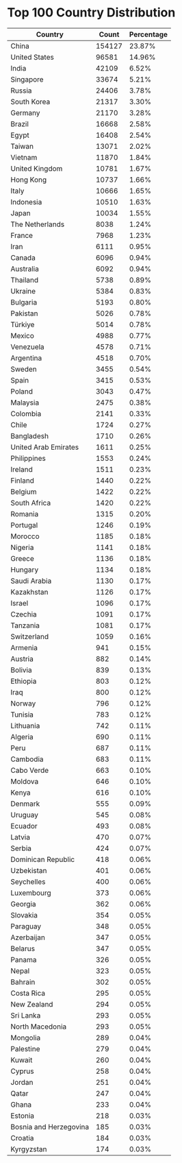 # Top 100 Country Distribution
| Country | Count | Percentage |
|----|----|----|
| China | 154127 | 23.87% |
| United States | 96581 | 14.96% |
| India | 42109 | 6.52% |
| Singapore | 33674 | 5.21% |
| Russia | 24406 | 3.78% |
| South Korea | 21317 | 3.30% |
| Germany | 21170 | 3.28% |
| Brazil | 16668 | 2.58% |
| Egypt | 16408 | 2.54% |
| Taiwan | 13071 | 2.02% |
| Vietnam | 11870 | 1.84% |
| United Kingdom | 10781 | 1.67% |
| Hong Kong | 10737 | 1.66% |
| Italy | 10666 | 1.65% |
| Indonesia | 10510 | 1.63% |
| Japan | 10034 | 1.55% |
| The Netherlands | 8038 | 1.24% |
| France | 7968 | 1.23% |
| Iran | 6111 | 0.95% |
| Canada | 6096 | 0.94% |
| Australia | 6092 | 0.94% |
| Thailand | 5738 | 0.89% |
| Ukraine | 5384 | 0.83% |
| Bulgaria | 5193 | 0.80% |
| Pakistan | 5026 | 0.78% |
| Türkiye | 5014 | 0.78% |
| Mexico | 4988 | 0.77% |
| Venezuela | 4578 | 0.71% |
| Argentina | 4518 | 0.70% |
| Sweden | 3455 | 0.54% |
| Spain | 3415 | 0.53% |
| Poland | 3043 | 0.47% |
| Malaysia | 2475 | 0.38% |
| Colombia | 2141 | 0.33% |
| Chile | 1724 | 0.27% |
| Bangladesh | 1710 | 0.26% |
| United Arab Emirates | 1611 | 0.25% |
| Philippines | 1553 | 0.24% |
| Ireland | 1511 | 0.23% |
| Finland | 1440 | 0.22% |
| Belgium | 1422 | 0.22% |
| South Africa | 1420 | 0.22% |
| Romania | 1315 | 0.20% |
| Portugal | 1246 | 0.19% |
| Morocco | 1185 | 0.18% |
| Nigeria | 1141 | 0.18% |
| Greece | 1136 | 0.18% |
| Hungary | 1134 | 0.18% |
| Saudi Arabia | 1130 | 0.17% |
| Kazakhstan | 1126 | 0.17% |
| Israel | 1096 | 0.17% |
| Czechia | 1091 | 0.17% |
| Tanzania | 1081 | 0.17% |
| Switzerland | 1059 | 0.16% |
| Armenia | 941 | 0.15% |
| Austria | 882 | 0.14% |
| Bolivia | 839 | 0.13% |
| Ethiopia | 803 | 0.12% |
| Iraq | 800 | 0.12% |
| Norway | 796 | 0.12% |
| Tunisia | 783 | 0.12% |
| Lithuania | 742 | 0.11% |
| Algeria | 690 | 0.11% |
| Peru | 687 | 0.11% |
| Cambodia | 683 | 0.11% |
| Cabo Verde | 663 | 0.10% |
| Moldova | 646 | 0.10% |
| Kenya | 616 | 0.10% |
| Denmark | 555 | 0.09% |
| Uruguay | 545 | 0.08% |
| Ecuador | 493 | 0.08% |
| Latvia | 470 | 0.07% |
| Serbia | 424 | 0.07% |
| Dominican Republic | 418 | 0.06% |
| Uzbekistan | 401 | 0.06% |
| Seychelles | 400 | 0.06% |
| Luxembourg | 373 | 0.06% |
| Georgia | 362 | 0.06% |
| Slovakia | 354 | 0.05% |
| Paraguay | 348 | 0.05% |
| Azerbaijan | 347 | 0.05% |
| Belarus | 347 | 0.05% |
| Panama | 326 | 0.05% |
| Nepal | 323 | 0.05% |
| Bahrain | 302 | 0.05% |
| Costa Rica | 295 | 0.05% |
| New Zealand | 294 | 0.05% |
| Sri Lanka | 293 | 0.05% |
| North Macedonia | 293 | 0.05% |
| Mongolia | 289 | 0.04% |
| Palestine | 279 | 0.04% |
| Kuwait | 260 | 0.04% |
| Cyprus | 258 | 0.04% |
| Jordan | 251 | 0.04% |
| Qatar | 247 | 0.04% |
| Ghana | 233 | 0.04% |
| Estonia | 218 | 0.03% |
| Bosnia and Herzegovina | 185 | 0.03% |
| Croatia | 184 | 0.03% |
| Kyrgyzstan | 174 | 0.03% |
